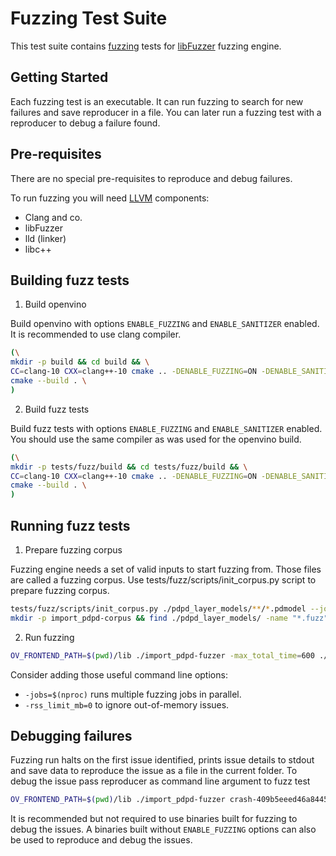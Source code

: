 # Fuzzing Test Suite

This test suite contains [fuzzing](https://en.wikipedia.org/wiki/Fuzzing) tests for [libFuzzer](https://llvm.org/docs/LibFuzzer.html) fuzzing engine.

## Getting Started

Each fuzzing test is an executable. It can run fuzzing to search for new
failures and save reproducer in a file. You can later run a fuzzing test with a
reproducer to debug a failure found.

## Pre-requisites

There are no special pre-requisites to reproduce and debug failures.

To run fuzzing you will need [LLVM](https://apt.llvm.org/) components:
- Clang and co.
- libFuzzer
- lld (linker)
- libc++


## Building fuzz tests

1. Build openvino

Build openvino with options `ENABLE_FUZZING` and `ENABLE_SANITIZER` enabled. It
is recommended to use clang compiler.

```bash
(\
mkdir -p build && cd build && \
CC=clang-10 CXX=clang++-10 cmake .. -DENABLE_FUZZING=ON -DENABLE_SANITIZER=ON -DTREAT_WARNING_AS_ERROR=OFF && \
cmake --build . \
)
```

2. Build fuzz tests

Build fuzz tests with options `ENABLE_FUZZING` and `ENABLE_SANITIZER` enabled.
You should use the same compiler as was used for the openvino build.

```bash
(\
mkdir -p tests/fuzz/build && cd tests/fuzz/build && \
CC=clang-10 CXX=clang++-10 cmake .. -DENABLE_FUZZING=ON -DENABLE_SANITIZER=ON -DTREAT_WARNING_AS_ERROR=OFF -DInferenceEngine_DIR=$(pwd)/../../../build && \
cmake --build . \
)
```

## Running fuzz tests

1. Prepare fuzzing corpus

Fuzzing engine needs a set of valid inputs to start fuzzing from. Those files
are called a fuzzing corpus. Use tests/fuzz/scripts/init_corpus.py script to
prepare fuzzing corpus.

```bash
tests/fuzz/scripts/init_corpus.py ./pdpd_layer_models/**/*.pdmodel --join pdiparams && \
mkdir -p import_pdpd-corpus && find ./pdpd_layer_models/ -name "*.fuzz" -exec cp \{\} ./import_pdpd-corpus \;
```

2. Run fuzzing

```bash
OV_FRONTEND_PATH=$(pwd)/lib ./import_pdpd-fuzzer -max_total_time=600 ./import_pdpd-corpus
```
Consider adding those useful command line options:
- `-jobs=$(nproc)` runs multiple fuzzing jobs in parallel.
- `-rss_limit_mb=0` to ignore out-of-memory issues.

## Debugging failures

Fuzzing run halts on the first issue identified, prints issue details to stdout and save data to reproduce the issue as a file in the current folder. To debug the issue pass reproducer as command line argument to fuzz test

```bash
OV_FRONTEND_PATH=$(pwd)/lib ./import_pdpd-fuzzer crash-409b5eeed46a8445b7f7b7a2ce5b60a9ad895e3b
```

It is recommended but not required to use binaries built for fuzzing to debug the issues. A binaries built without `ENABLE_FUZZING` options can also be used to reproduce and debug the issues.
